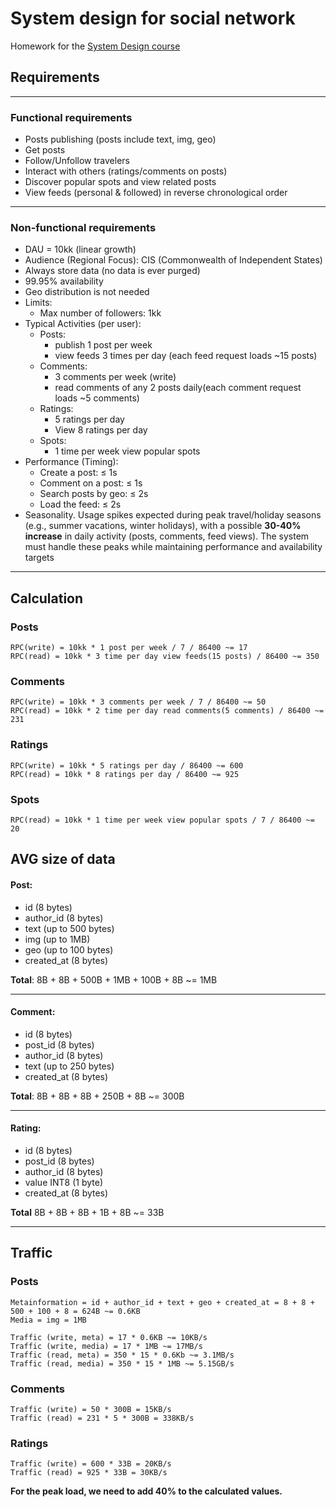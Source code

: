 # System design for social network

Homework for the [System Design course](https://google.com)


## Requirements

--- 

### Functional requirements
- Posts publishing (posts include text, img, geo)
- Get posts
- Follow/Unfollow travelers
- Interact with others (ratings/comments on posts)
- Discover popular spots and view related posts
- View feeds (personal & followed) in reverse chronological order
---


### Non-functional requirements
- DAU = 10kk (linear growth)
- Audience (Regional Focus): CIS (Commonwealth of Independent States)
- Always store data (no data is ever purged)
- 99.95% availability
- Geo distribution is not needed
- Limits:
  - Max number of followers: 1kk
- Typical Activities (per user):
  - Posts: 
    - publish 1 post per week
    - view feeds 3 times per day (each feed request loads ~15 posts)
  - Comments:
    - 3 comments per week (write)
    - read comments of any 2 posts daily(each comment request loads ~5 comments)
  - Ratings:
    - 5 ratings per day
    - View 8 ratings per day
  - Spots:
    - 1 time per week view popular spots
- Performance (Timing):
  - Create a post: ≤ 1s
  - Comment on a post: ≤ 1s
  - Search posts by geo: ≤ 2s
  - Load the feed: ≤ 2s
- Seasonality. Usage spikes expected during peak travel/holiday seasons (e.g., summer vacations, winter holidays), with a possible **30-40% increase** in daily activity (posts, comments, feed views). The system must handle these peaks while maintaining performance and availability targets

--- 


## Calculation

### Posts

```
RPC(write) = 10kk * 1 post per week / 7 / 86400 ~= 17
RPC(read) = 10kk * 3 time per day view feeds(15 posts) / 86400 ~= 350
```

### Comments

```
RPC(write) = 10kk * 3 comments per week / 7 / 86400 ~= 50
RPC(read) = 10kk * 2 time per day read comments(5 comments) / 86400 ~= 231
```

### Ratings

```
RPC(write) = 10kk * 5 ratings per day / 86400 ~= 600
RPC(read) = 10kk * 8 ratings per day / 86400 ~= 925

```

### Spots

```
RPC(read) = 10kk * 1 time per week view popular spots / 7 / 86400 ~= 20
```


## AVG size of data
#### Post:
- id (8 bytes)
- author_id (8 bytes)
- text (up to 500 bytes)
- img (up to 1MB)
- geo (up to 100 bytes)
- created_at (8 bytes)

**Total**: 8B + 8B + 500B + 1MB + 100B + 8B ~= 1MB

---
#### Comment:
- id (8 bytes)
- post_id (8 bytes)
- author_id (8 bytes)
- text (up to 250 bytes)
- created_at (8 bytes)

**Total**: 8B + 8B + 8B + 250B + 8B ~= 300B

---

#### Rating:
- id (8 bytes)
- post_id (8 bytes)
- author_id (8 bytes)
- value INT8 (1 byte)
- created_at (8 bytes)

**Total** 8B + 8B + 8B + 1B + 8B ~= 33B

--- 

## Traffic

### Posts

```
Metainformation = id + author_id + text + geo + created_at = 8 + 8 + 500 + 100 + 8 = 624B ~= 0.6KB
Media = img = 1MB

Traffic (write, meta) = 17 * 0.6KB ~= 10KB/s
Traffic (write, media) = 17 * 1MB ~= 17MB/s
Traffic (read, meta) = 350 * 15 * 0.6Kb ~= 3.1MB/s
Traffic (read, media) = 350 * 15 * 1MB ~= 5.15GB/s
```

### Comments

```
Traffic (write) = 50 * 300B = 15KB/s
Traffic (read) = 231 * 5 * 300B = 338KB/s
```

### Ratings

```
Traffic (write) = 600 * 33B = 20KB/s
Traffic (read) = 925 * 33B = 30KB/s
```

**For the peak load, we need to add 40% to the calculated values.**